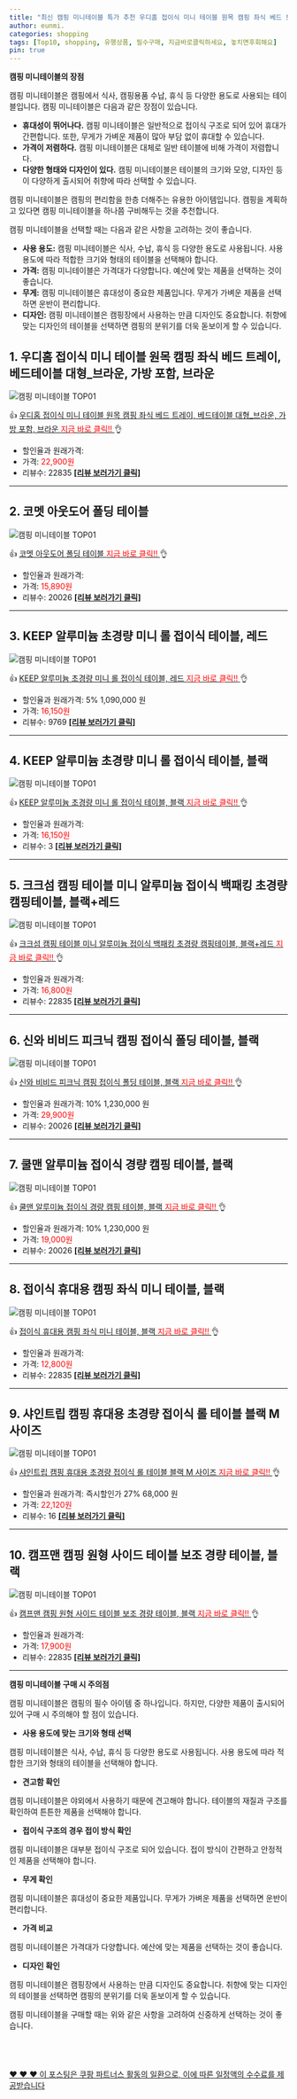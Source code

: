 ```yaml
---
title: "최신 캠핑 미니테이블 특가 추천 우디홈 접이식 미니 테이블 원목 캠핑 좌식 베드 트레이, 베드테이블 대형_브라운, 가방 포함, 브라운 비교 장점"
author: eunmi.
categories: shopping
tags: [Top10, shopping, 유행상품, 필수구매, 지금바로클릭하세요, 놓치면후회해요]
pin: true
---
```

**캠핑 미니테이블의 장점**

캠핑 미니테이블은 캠핑에서 식사, 캠핑용품 수납, 휴식 등 다양한 용도로 사용되는 테이블입니다. 캠핑 미니테이블은 다음과 같은 장점이 있습니다.

* **휴대성이 뛰어나다.** 캠핑 미니테이블은 일반적으로 접이식 구조로 되어 있어 휴대가 간편합니다. 또한, 무게가 가벼운 제품이 많아 부담 없이 휴대할 수 있습니다.
* **가격이 저렴하다.** 캠핑 미니테이블은 대체로 일반 테이블에 비해 가격이 저렴합니다.
* **다양한 형태와 디자인이 있다.** 캠핑 미니테이블은 테이블의 크기와 모양, 디자인 등이 다양하게 출시되어 취향에 따라 선택할 수 있습니다.

캠핑 미니테이블은 캠핑의 편리함을 한층 더해주는 유용한 아이템입니다. 캠핑을 계획하고 있다면 캠핑 미니테이블을 하나쯤 구비해두는 것을 추천합니다.

캠핑 미니테이블을 선택할 때는 다음과 같은 사항을 고려하는 것이 좋습니다.

* **사용 용도:** 캠핑 미니테이블은 식사, 수납, 휴식 등 다양한 용도로 사용됩니다. 사용 용도에 따라 적합한 크기와 형태의 테이블을 선택해야 합니다.
* **가격:** 캠핑 미니테이블은 가격대가 다양합니다. 예산에 맞는 제품을 선택하는 것이 좋습니다.
* **무게:** 캠핑 미니테이블은 휴대성이 중요한 제품입니다. 무게가 가벼운 제품을 선택하면 운반이 편리합니다.
* **디자인:** 캠핑 미니테이블은 캠핑장에서 사용하는 만큼 디자인도 중요합니다. 취향에 맞는 디자인의 테이블을 선택하면 캠핑의 분위기를 더욱 돋보이게 할 수 있습니다.

   

## 1. 우디홈 접이식 미니 테이블 원목 캠핑 좌식 베드 트레이, 베드테이블 대형_브라운, 가방 포함, 브라운

![캠핑 미니테이블 TOP01](https://thumbnail8.coupangcdn.com/thumbnails/remote/230x230ex/image/vendor_inventory/38ee/b206c264197c67a95e91dc87764de27e4af8d7c659ec5aeeb5f75945f424.jpg)


👍 [우디홈 접이식 미니 테이블 원목 캠핑 좌식 베드 트레이, 베드테이블 대형_브라운, 가방 포함, 브라운 <font color=red> 지금 바로 클릭!! </font> ](https://link.coupang.com/re/AFFSDP?lptag=AF3617701&subid=GithubCoopas&pageKey=6399921711&traceid=V0-153&itemId=13679996788&vendorItemId=87088622257) 👌 


- 할인율과 원래가격: 
- 가격: <span style='color:red'>22,900원</span>
- 리뷰수: 22835  [**[리뷰 보러가기 클릭]**](https://link.coupang.com/re/AFFSDP?lptag=AF3617701&subid=GithubCoopas&pageKey=6399921711&traceid=V0-153&itemId=13679996788&vendorItemId=87088622257)

---


   

## 2. 코멧 아웃도어 폴딩 테이블

![캠핑 미니테이블 TOP01](https://thumbnail8.coupangcdn.com/thumbnails/remote/230x230ex/image/retail/images/2869897394689160-68cbbac4-bb59-4930-9508-da3ead0db0f3.png)


👍 [코멧 아웃도어 폴딩 테이블 <font color=red> 지금 바로 클릭!! </font> ](https://link.coupang.com/re/AFFSDP?lptag=AF3617701&subid=GithubCoopas&pageKey=4521683474&traceid=V0-153&itemId=5452295268&vendorItemId=72752118944) 👌 


- 할인율과 원래가격: 
- 가격: <span style='color:red'>15,890원</span>
- 리뷰수: 20026  [**[리뷰 보러가기 클릭]**](https://link.coupang.com/re/AFFSDP?lptag=AF3617701&subid=GithubCoopas&pageKey=4521683474&traceid=V0-153&itemId=5452295268&vendorItemId=72752118944)

---


   

## 3. KEEP 알루미늄 초경량 미니 롤 접이식 테이블, 레드

![캠핑 미니테이블 TOP01](https://thumbnail8.coupangcdn.com/thumbnails/remote/230x230ex/image/rs_quotation_api/oawzpslz/9df4663d52a44dfe917ab1a67895af28.jpg)


👍 [KEEP 알루미늄 초경량 미니 롤 접이식 테이블, 레드 <font color=red> 지금 바로 클릭!! </font> ](https://link.coupang.com/re/AFFSDP?lptag=AF3617701&subid=GithubCoopas&pageKey=4392980963&traceid=V0-153&itemId=5208381575&vendorItemId=72517531866) 👌 


- 할인율과 원래가격: 5%  1,090,000   원
- 가격: <span style='color:red'>16,150원</span>
- 리뷰수: 9769  [**[리뷰 보러가기 클릭]**](https://link.coupang.com/re/AFFSDP?lptag=AF3617701&subid=GithubCoopas&pageKey=4392980963&traceid=V0-153&itemId=5208381575&vendorItemId=72517531866)

---


   

## 4. KEEP 알루미늄 초경량 미니 롤 접이식 테이블, 블랙

![캠핑 미니테이블 TOP01](https://thumbnail7.coupangcdn.com/thumbnails/remote/230x230ex/image/rs_quotation_api/jnb6tzqf/7a3e9d43e8c6451aae0db28acf73abbc.jpg)


👍 [KEEP 알루미늄 초경량 미니 롤 접이식 테이블, 블랙 <font color=red> 지금 바로 클릭!! </font> ](https://link.coupang.com/re/AFFSDP?lptag=AF3617701&subid=GithubCoopas&pageKey=4392980963&traceid=V0-153&itemId=5208381578&vendorItemId=72517531877) 👌 


- 할인율과 원래가격: 
- 가격: <span style='color:red'>16,150원</span>
- 리뷰수: 3  [**[리뷰 보러가기 클릭]**](https://link.coupang.com/re/AFFSDP?lptag=AF3617701&subid=GithubCoopas&pageKey=4392980963&traceid=V0-153&itemId=5208381578&vendorItemId=72517531877)

---


   

## 5. 크크섬 캠핑 테이블 미니 알루미늄 접이식 백패킹 초경량 캠핑테이블, 블랙+레드

![캠핑 미니테이블 TOP01](https://thumbnail10.coupangcdn.com/thumbnails/remote/230x230ex/image/vendor_inventory/920c/034973969385a074c986063d4e154562a154e1e2a688119bb6a9b0da4947.jpg)


👍 [크크섬 캠핑 테이블 미니 알루미늄 접이식 백패킹 초경량 캠핑테이블, 블랙+레드 <font color=red> 지금 바로 클릭!! </font> ](https://link.coupang.com/re/AFFSDP?lptag=AF3617701&subid=GithubCoopas&pageKey=5531993322&traceid=V0-153&itemId=8683795304&vendorItemId=75970895267) 👌 


- 할인율과 원래가격: 
- 가격: <span style='color:red'>16,800원</span>
- 리뷰수: 22835  [**[리뷰 보러가기 클릭]**](https://link.coupang.com/re/AFFSDP?lptag=AF3617701&subid=GithubCoopas&pageKey=5531993322&traceid=V0-153&itemId=8683795304&vendorItemId=75970895267)

---


   

## 6. 신와 비비드 피크닉 캠핑 접이식 폴딩 테이블, 블랙

![캠핑 미니테이블 TOP01](https://thumbnail6.coupangcdn.com/thumbnails/remote/230x230ex/image/vendor_inventory/53c9/94f23a8c055cc67f91db3128eb440bd2535f2bab7ea1e7a41cd62e1bd1f8.jpg)


👍 [신와 비비드 피크닉 캠핑 접이식 폴딩 테이블, 블랙 <font color=red> 지금 바로 클릭!! </font> ](https://link.coupang.com/re/AFFSDP?lptag=AF3617701&subid=GithubCoopas&pageKey=6876680117&traceid=V0-153&itemId=15862397539&vendorItemId=83656905783) 👌 


- 할인율과 원래가격: 10%  1,230,000   원
- 가격: <span style='color:red'>29,900원</span>
- 리뷰수: 20026  [**[리뷰 보러가기 클릭]**](https://link.coupang.com/re/AFFSDP?lptag=AF3617701&subid=GithubCoopas&pageKey=6876680117&traceid=V0-153&itemId=15862397539&vendorItemId=83656905783)

---


   

## 7. 쿨맨 알루미늄 접이식 경량 캠핑 테이블, 블랙

![캠핑 미니테이블 TOP01](https://thumbnail6.coupangcdn.com/thumbnails/remote/230x230ex/image/retail/images/4423243068116131-33f8c0ce-575f-4093-8cc1-2c155faf3723.jpg)


👍 [쿨맨 알루미늄 접이식 경량 캠핑 테이블, 블랙 <font color=red> 지금 바로 클릭!! </font> ](https://link.coupang.com/re/AFFSDP?lptag=AF3617701&subid=GithubCoopas&pageKey=5434590745&traceid=V0-153&itemId=8246795590&vendorItemId=75534805138) 👌 


- 할인율과 원래가격: 10%  1,230,000   원
- 가격: <span style='color:red'>19,000원</span>
- 리뷰수: 20026  [**[리뷰 보러가기 클릭]**](https://link.coupang.com/re/AFFSDP?lptag=AF3617701&subid=GithubCoopas&pageKey=5434590745&traceid=V0-153&itemId=8246795590&vendorItemId=75534805138)

---


   

## 8. 접이식 휴대용 캠핑 좌식 미니 테이블, 블랙

![캠핑 미니테이블 TOP01](https://thumbnail6.coupangcdn.com/thumbnails/remote/230x230ex/image/retail/images/2021/11/18/15/9/83c9af2f-7711-4814-b0af-1a8aee16bafd.jpg)


👍 [접이식 휴대용 캠핑 좌식 미니 테이블, 블랙 <font color=red> 지금 바로 클릭!! </font> ](https://link.coupang.com/re/AFFSDP?lptag=AF3617701&subid=GithubCoopas&pageKey=6188169067&traceid=V0-153&itemId=12196952943&vendorItemId=79467959611) 👌 


- 할인율과 원래가격: 
- 가격: <span style='color:red'>12,800원</span>
- 리뷰수: 22835  [**[리뷰 보러가기 클릭]**](https://link.coupang.com/re/AFFSDP?lptag=AF3617701&subid=GithubCoopas&pageKey=6188169067&traceid=V0-153&itemId=12196952943&vendorItemId=79467959611)

---


   

## 9. 샤인트립 캠핑 휴대용 초경량 접이식 롤 테이블 블랙 M 사이즈

![캠핑 미니테이블 TOP01](https://thumbnail7.coupangcdn.com/thumbnails/remote/230x230ex/image/vendor_inventory/471a/91f95ca715c512fa2420a00d736ae8daf79c5592688b09c66aa4f589fe06.jpg)


👍 [샤인트립 캠핑 휴대용 초경량 접이식 롤 테이블 블랙 M 사이즈 <font color=red> 지금 바로 클릭!! </font> ](https://link.coupang.com/re/AFFSDP?lptag=AF3617701&subid=GithubCoopas&pageKey=7230382485&traceid=V0-153&itemId=18345221660&vendorItemId=85489330942) 👌 


- 할인율과 원래가격: 즉시할인가 27%  68,000   원
- 가격: <span style='color:red'>22,120원</span>
- 리뷰수: 16  [**[리뷰 보러가기 클릭]**](https://link.coupang.com/re/AFFSDP?lptag=AF3617701&subid=GithubCoopas&pageKey=7230382485&traceid=V0-153&itemId=18345221660&vendorItemId=85489330942)

---


   

## 10. 캠프맨 캠핑 원형 사이드 테이블 보조 경량 테이블, 블랙

![캠핑 미니테이블 TOP01](https://thumbnail8.coupangcdn.com/thumbnails/remote/230x230ex/image/vendor_inventory/913f/2b637c9c72023b995c37328cb1616e395f1e40ff17bfbbb451feef2346d3.jpg)


👍 [캠프맨 캠핑 원형 사이드 테이블 보조 경량 테이블, 블랙 <font color=red> 지금 바로 클릭!! </font> ](https://link.coupang.com/re/AFFSDP?lptag=AF3617701&subid=GithubCoopas&pageKey=7170758480&traceid=V0-153&itemId=18064801110&vendorItemId=86507138966) 👌 


- 할인율과 원래가격: 
- 가격: <span style='color:red'>17,900원</span>
- 리뷰수: 22835  [**[리뷰 보러가기 클릭]**](https://link.coupang.com/re/AFFSDP?lptag=AF3617701&subid=GithubCoopas&pageKey=7170758480&traceid=V0-153&itemId=18064801110&vendorItemId=86507138966)

---
**캠핑 미니테이블 구매 시 주의점**

캠핑 미니테이블은 캠핑의 필수 아이템 중 하나입니다. 하지만, 다양한 제품이 출시되어 있어 구매 시 주의해야 할 점이 있습니다.

* **사용 용도에 맞는 크기와 형태 선택**

캠핑 미니테이블은 식사, 수납, 휴식 등 다양한 용도로 사용됩니다. 사용 용도에 따라 적합한 크기와 형태의 테이블을 선택해야 합니다.

* **견고함 확인**

캠핑 미니테이블은 야외에서 사용하기 때문에 견고해야 합니다. 테이블의 재질과 구조를 확인하여 튼튼한 제품을 선택해야 합니다.

* **접이식 구조의 경우 접이 방식 확인**

캠핑 미니테이블은 대부분 접이식 구조로 되어 있습니다. 접이 방식이 간편하고 안정적인 제품을 선택해야 합니다.

* **무게 확인**

캠핑 미니테이블은 휴대성이 중요한 제품입니다. 무게가 가벼운 제품을 선택하면 운반이 편리합니다.

* **가격 비교**

캠핑 미니테이블은 가격대가 다양합니다. 예산에 맞는 제품을 선택하는 것이 좋습니다.

* **디자인 확인**

캠핑 미니테이블은 캠핑장에서 사용하는 만큼 디자인도 중요합니다. 취향에 맞는 디자인의 테이블을 선택하면 캠핑의 분위기를 더욱 돋보이게 할 수 있습니다.

캠핑 미니테이블을 구매할 때는 위와 같은 사항을 고려하여 신중하게 선택하는 것이 좋습니다.<br><br><br><br><br> [ ❤ ❤ ❤ 이 포스팅은 쿠팡 파트너스 활동의 일환으로, 이에 따른 일정액의 수수료를 제공받습니다](https://link.coupang.com/a/bcEFyh)